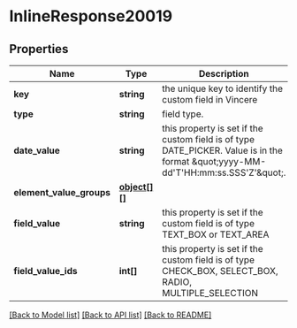# InlineResponse20019

## Properties
Name | Type | Description | Notes
------------ | ------------- | ------------- | -------------
**key** | **string** | the unique key to identify the custom field in Vincere | [optional] 
**type** | **string** | field type. | [optional] 
**date_value** | **string** | this property is set if the custom field is of type DATE_PICKER. Value is in the format \&quot;yyyy-MM-dd&#x27;T&#x27;HH:mm:ss.SSS&#x27;Z&#x27;\&quot;. | [optional] 
**element_value_groups** | [**object[][]**](array.md) |  | [optional] 
**field_value** | **string** | this property is set if the custom field is of type TEXT_BOX or TEXT_AREA | [optional] 
**field_value_ids** | **int[]** | this property is set if the custom field is of type CHECK_BOX, SELECT_BOX, RADIO, MULTIPLE_SELECTION | [optional] 

[[Back to Model list]](../../README.md#documentation-for-models) [[Back to API list]](../../README.md#documentation-for-api-endpoints) [[Back to README]](../../README.md)

